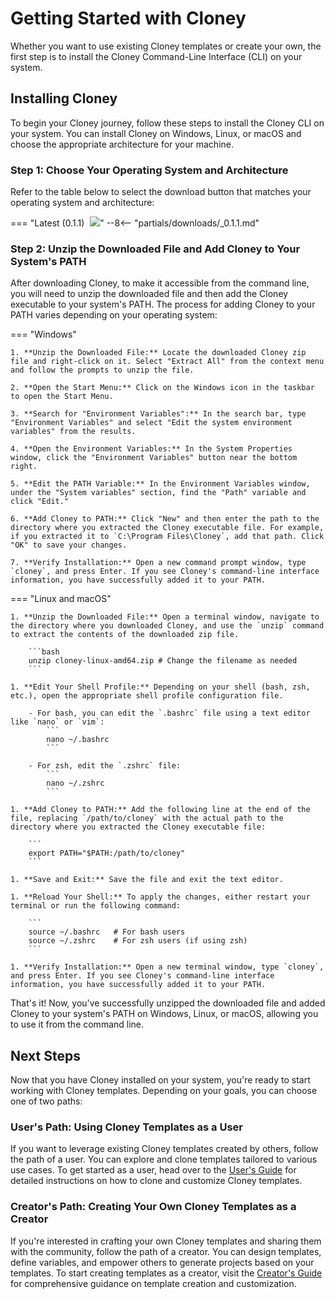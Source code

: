 # Getting Started with Cloney

Whether you want to use existing Cloney templates or create your own, the first step is to install the Cloney Command-Line Interface (CLI) on your system.

## Installing Cloney

To begin your Cloney journey, follow these steps to install the Cloney CLI on your system. You can install Cloney on Windows, Linux, or macOS and choose the appropriate architecture for your machine.

### Step 1: Choose Your Operating System and Architecture

Refer to the table below to select the download button that matches your operating system and architecture:

=== "Latest (0.1.1) <img class='twemoji lg middle' src='../../images/cloney-logo-no-text-rounded.png' style='margin-left: 5px'>"
    --8<-- "partials/downloads/_0.1.1.md"

### Step 2: Unzip the Downloaded File and Add Cloney to Your System's PATH

After downloading Cloney, to make it accessible from the command line, you will need to unzip the downloaded file and then add the Cloney executable to your system's PATH. The process for adding Cloney to your PATH varies depending on your operating system:

=== "Windows"

    1. **Unzip the Downloaded File:** Locate the downloaded Cloney zip file and right-click on it. Select "Extract All" from the context menu and follow the prompts to unzip the file.

    2. **Open the Start Menu:** Click on the Windows icon in the taskbar to open the Start Menu.

    3. **Search for "Environment Variables":** In the search bar, type "Environment Variables" and select "Edit the system environment variables" from the results.

    4. **Open the Environment Variables:** In the System Properties window, click the "Environment Variables" button near the bottom right.

    5. **Edit the PATH Variable:** In the Environment Variables window, under the "System variables" section, find the "Path" variable and click "Edit."

    6. **Add Cloney to PATH:** Click "New" and then enter the path to the directory where you extracted the Cloney executable file. For example, if you extracted it to `C:\Program Files\Cloney`, add that path. Click "OK" to save your changes.

    7. **Verify Installation:** Open a new command prompt window, type `cloney`, and press Enter. If you see Cloney's command-line interface information, you have successfully added it to your PATH.

=== "Linux and macOS"

    1. **Unzip the Downloaded File:** Open a terminal window, navigate to the directory where you downloaded Cloney, and use the `unzip` command to extract the contents of the downloaded zip file.

        ```bash
        unzip cloney-linux-amd64.zip # Change the filename as needed
        ```

    1. **Edit Your Shell Profile:** Depending on your shell (bash, zsh, etc.), open the appropriate shell profile configuration file.

        - For bash, you can edit the `.bashrc` file using a text editor like `nano` or `vim`:
            ```
            nano ~/.bashrc
            ```

        - For zsh, edit the `.zshrc` file:
            ```
            nano ~/.zshrc
            ```

    1. **Add Cloney to PATH:** Add the following line at the end of the file, replacing `/path/to/cloney` with the actual path to the directory where you extracted the Cloney executable file:
        
        ```
        export PATH="$PATH:/path/to/cloney"
        ```

    1. **Save and Exit:** Save the file and exit the text editor.

    1. **Reload Your Shell:** To apply the changes, either restart your terminal or run the following command:

        ```
        source ~/.bashrc   # For bash users
        source ~/.zshrc    # For zsh users (if using zsh)
        ```

    1. **Verify Installation:** Open a new terminal window, type `cloney`, and press Enter. If you see Cloney's command-line interface information, you have successfully added it to your PATH.

That's it! Now, you've successfully unzipped the downloaded file and added Cloney to your system's PATH on Windows, Linux, or macOS, allowing you to use it from the command line.

## Next Steps

Now that you have Cloney installed on your system, you're ready to start working with Cloney templates. Depending on your goals, you can choose one of two paths:

### User's Path: Using Cloney Templates as a User

If you want to leverage existing Cloney templates created by others, follow the path of a user. You can explore and clone templates tailored to various use cases. To get started as a user, head over to the [User's Guide](users/index.md) for detailed instructions on how to clone and customize Cloney templates.

### Creator's Path: Creating Your Own Cloney Templates as a Creator

If you're interested in crafting your own Cloney templates and sharing them with the community, follow the path of a creator. You can design templates, define variables, and empower others to generate projects based on your templates. To start creating templates as a creator, visit the [Creator's Guide](creators/index.md) for comprehensive guidance on template creation and customization.
